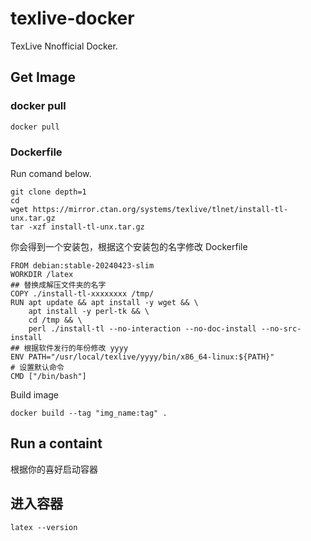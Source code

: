 # texlive-docker
TexLive Nnofficial Docker.

## Get Image
### docker pull
```
docker pull
```
### Dockerfile
Run comand below.
```
git clone depth=1
cd 
wget https://mirror.ctan.org/systems/texlive/tlnet/install-tl-unx.tar.gz
tar -xzf install-tl-unx.tar.gz
```
你会得到一个安装包，根据这个安装包的名字修改 Dockerfile

```
FROM debian:stable-20240423-slim
WORKDIR /latex
## 替换成解压文件夹的名字
COPY ./install-tl-xxxxxxxx /tmp/
RUN apt update && apt install -y wget && \
    apt install -y perl-tk && \
    cd /tmp && \
    perl ./install-tl --no-interaction --no-doc-install --no-src-install
## 根据软件发行的年份修改 yyyy
ENV PATH="/usr/local/texlive/yyyy/bin/x86_64-linux:${PATH}"
# 设置默认命令
CMD ["/bin/bash"]
```
Build image

```
docker build --tag "img_name:tag" .
```
## Run a containt
根据你的喜好启动容器
## 进入容器
```
latex --version
```
